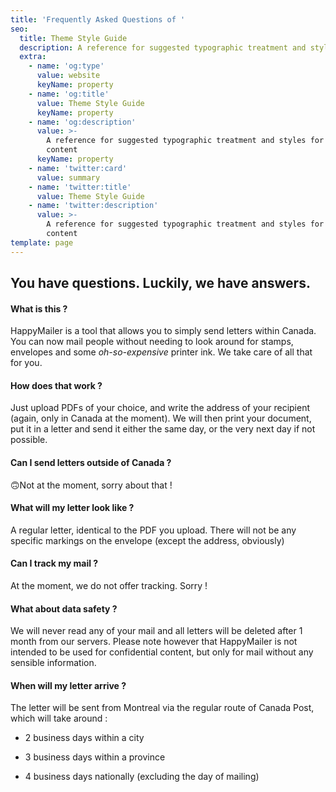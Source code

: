 ```yaml
---
title: 'Frequently Asked Questions of '
seo:
  title: Theme Style Guide
  description: A reference for suggested typographic treatment and styles for your content
  extra:
    - name: 'og:type'
      value: website
      keyName: property
    - name: 'og:title'
      value: Theme Style Guide
      keyName: property
    - name: 'og:description'
      value: >-
        A reference for suggested typographic treatment and styles for your
        content
      keyName: property
    - name: 'twitter:card'
      value: summary
    - name: 'twitter:title'
      value: Theme Style Guide
    - name: 'twitter:description'
      value: >-
        A reference for suggested typographic treatment and styles for your
        content
template: page
---
```

## You have questions. Luckily, we have answers.

#### What is this ?

HappyMailer is a tool that allows you to simply send letters within Canada. You can now mail people without needing to look around for stamps, envelopes and some *oh-so-expensive* printer ink. We take care of all that for you.

#### How does that work ?

Just upload PDFs of your choice, and write the address of your recipient (again, only in Canada at the moment). We will then print your document, put it in a letter and send it either the same day, or the very next day if not possible.

#### Can I send letters outside of Canada ?

🙃Not at the moment, sorry about that !

#### What will my letter look like ?

A regular letter, identical to the PDF you upload. There will not be any specific markings on the envelope (except the address, obviously)

#### Can I track my mail ?

At the moment, we do not offer tracking. Sorry !

#### What about data safety ?

We will never read any of your mail and all letters will be deleted after 1 month from our servers. Please note however that HappyMailer is not intended to be used for confidential content, but only for mail without any sensible information.

#### When will my letter arrive ?

The letter will be sent from Montreal via the regular route of Canada Post, which will take around :

*   2 business days within a city

*   3 business days within a province

*   4 business days nationally (excluding the day of mailing)
